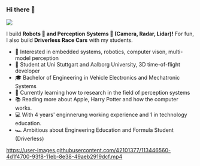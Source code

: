 ### Hi there 👋

<!--
**bjajoh/bjajoh** is a ✨ _special_ ✨ repository because its `README.md` (this file) appears on your GitHub profile.

Here are some ideas to get you started:

- 🔭 I’m currently working on ...
- 🌱 I’m currently learning ...
- 👯 I’m looking to collaborate on ...
- 🤔 I’m looking for help with ...
- 💬 Ask me about ...
- 📫 How to reach me: ...
- 😄 Pronouns: ...
- ⚡ Fun fact: ...
-->

![](https://media-exp1.licdn.com/dms/image/C4D16AQGPqRBu-2mrsw/profile-displaybackgroundimage-shrink_350_1400/0/1543782923116?e=1622678400&v=beta&t=BbExQY858O_QXxT0PxAyjwRRLx3EQf6bs_X9OVnI2CE)

I build  **Robots 🤖 and Perception Systems 📸 (Camera, Radar, Lidar)!** For fun, I also build **Driverless Race Cars** with my students.

* 🧐   Interested in embedded systems, robotics, computer vison, multi-model perception
* 💼   Student at Uni Stuttgart and Aalborg University, 3D time-of-flight developer
* 🎓   Bachelor of Engineering in Vehicle Electronics and Mechatronic Systems
* 🌱   Currently learning how to research in the field of perception systems
* 📚   Reading more about Apple, Harry Potter and how the computer works.
* 💻   With 4 years' enginnerung working experience and 1 in technology education.
* 🏎   Ambitious about Engineering Education and Formula Student (Driverless)
<!--* ⛵   Encouraging people for open source collaborations.
* ✍🏻   I write my personal thoughts on Programming & Tech in my [Personal Blog](https://halfrost.com/)(Cumulative 3.64 million PV / 1.06 million UV).-->

https://user-images.githubusercontent.com/42101377/113446560-4d1f4700-93f8-11eb-8e38-49aeb2919dcf.mp4
